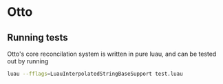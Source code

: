 # Otto

## Running tests

Otto's core reconcilation system is written in pure luau, and can be tested out by running

```bash
luau --fflags=LuauInterpolatedStringBaseSupport test.luau
```
